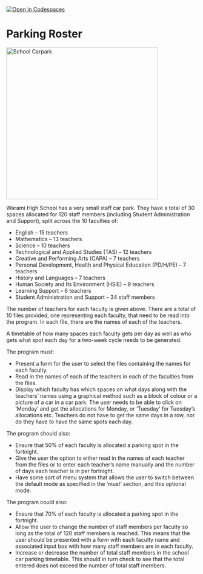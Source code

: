 [![Open in Codespaces](https://classroom.github.com/assets/launch-codespace-2972f46106e565e64193e422d61a12cf1da4916b45550586e14ef0a7c637dd04.svg)](https://classroom.github.com/open-in-codespaces?assignment_repo_id=19422108)
# Parking Roster

<img src="https://www.school-news.com.au/wp-content/uploads/2024/11/SN34-HS-Carpark-safety-Area-Safe-1-780x470.jpg" alt="School Carpark" width="400"/>

Warami High School has a very small staff car park. They have a total of 30 spaces allocated for 120 staff members (including Student Administration and Support), split across the 10 faculties of:
- English – 15 teachers
- Mathematics – 13 teachers
- Science – 10 teachers
- Technological and Applied Studies (TAS) – 12 teachers
- Creative and Performing Arts (CAPA) – 7 teachers
- Personal Development, Health and Physical Education (PD/H/PE) – 7 teachers
- History and Languages – 7 teachers
- Human Society and Its Environment (HSIE) – 9 teachers
- Learning Support – 6 teachers
- Student Administration and Support – 34 staff members

The number of teachers for each faculty is given above. There are a total of 10 files provided, one representing each faculty, that need to be read into the program. In each file, there are the names of each of the teachers.

A timetable of how many spaces each faculty gets per day as well as who gets what spot each day for a two-week cycle needs to be generated.

The program must:
- Present a form for the user to select the files containing the names for each faculty.
- Read in the names of each of the teachers in each of the faculties from the files.
- Display which faculty has which spaces on what days along with the teachers’ names using a graphical method such as a block of colour or a picture of a car in a car park. The user needs to be able to click on ‘Monday’ and get the allocations for Monday, or ‘Tuesday’ for Tuesday’s allocations etc. Teachers do not have to get the same days in a row, nor do they have to have the same spots each day.

The program should also:
- Ensure that 50% of each faculty is allocated a parking spot in the fortnight.
- Give the user the option to either read in the names of each teacher from the files or to enter each teacher’s name manually and the number of days each teacher is in per fortnight.
- Have some sort of menu system that allows the user to switch between the default mode as specified in the ‘must’ section, and this optional mode.

The program could also:
- Ensure that 70% of each faculty is allocated a parking spot in the fortnight.
- Allow the user to change the number of staff members per faculty so long as the total of 120 staff members is reached. This means that the user should be presented with a form with each faculty name and associated input box with how many staff members are in each faculty.
- Increase or decrease the number of total staff members in the school car parking timetable. This should in turn check to see that the total entered does not exceed the number of total staff members.


